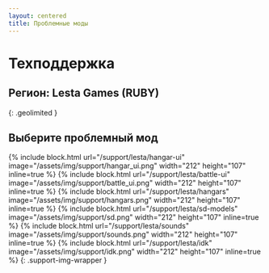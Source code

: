 ```yaml
---
layout: centered
title: Проблемные моды
---
```


# Техподдержка

## Регион: Lesta Games (RUBY)
{: .geolimited }

## Выберите проблемный мод

{% include block.html url="/support/lesta/hangar-ui" image="/assets/img/support/hangar_ui.png" width="212" height="107" inline=true %}
{% include block.html url="/support/lesta/battle-ui" image="/assets/img/support/battle_ui.png" width="212" height="107" inline=true %}
{% include block.html url="/support/lesta/hangars" image="/assets/img/support/hangars.png" width="212" height="107" inline=true %}
{% include block.html url="/support/lesta/sd-models" image="/assets/img/support/sd.png" width="212" height="107" inline=true %}
{% include block.html url="/support/lesta/sounds" image="/assets/img/support/sounds.png" width="212" height="107" inline=true %}
{% include block.html url="/support/lesta/idk" image="/assets/img/support/idk.png" width="212" height="107" inline=true %}
{: .support-img-wrapper }

